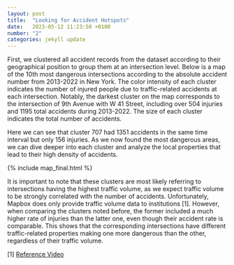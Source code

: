 ```yaml
---
layout: post
title:  "Looking for Accident Hotspots"
date:   2023-05-12 11:23:50 +0100
number: "2"
categories: jekyll update
---
```


First, we clustered all accident records from the dataset according to their geographical position to group them at an intersection level. Below is a map of the 10th most dangerous intersections according to the absolute accident number from 2013-2022 in New York. The color intensity of each cluster indicates the number of injured people due to traffic-related accidents at each intersection. Notably, the darkest cluster on the map corresponds to the intersection of 9th Avenue with W 41 Street, including over 504 injuries and 1195 total accidents during 2013-2022. The size of each cluster indicates the total number of accidents.

Here we can see that cluster 707 had 1351 accidents in the same time interval but only 156 injuries. As we now found the most dangerous areas, we can dive deeper into each cluster and analyze the local properties that lead to their high density of accidents.

{% include map_final.html %}

It is important to note that these clusters are most likely referring to intersections having the highest traffic volume, as we expect traffic volume to be strongly correlated with the number of accidents. Unfortunately, Mapbox does only provide traffic volume data to institutions [1]. However, when comparing the clusters noted before, the former included a much higher rate of injuries than the latter one, even though their accident rate is comparable. This shows that the corresponding intersections have different traffic-related properties making one more dangerous than the other, regardless of their traffic volume.

[1] <a href="https://www.youtube.com/watch?v=T3MCOjdgBSk&ab_channel=KuanButts">Reference Video</a>

